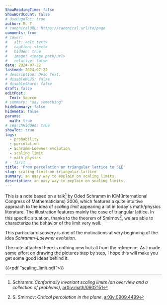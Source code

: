```yaml
---
ShowReadingTime: false
ShowWordCount: false
# UseHugoToc: true
author: M. T.
# canonicalURL: https://canonical.url/to/page
comments: true
# cover:
#   alt: <alt text>
#   caption: <text>
#   hidden: true
#   image: <image path/url>
#   relative: false
date: 2024-07-22
lastmod: 2024-07-22
# description: Desc Text.
# disableHLJS: false
# disableShare: false
draft: false
editPost:
  Text: Source
# summary: "say something"
hideSummary: false
hidemeta: false
params:
  math: true
# searchHidden: true
showToc: true
tags:
  - probability
  - percolation
  - Schramm-Loewner evolution
  - scaling limit
  - math physics
# - first
title: 'From percolation on triangular lattice to SLE'
slug: scaling-limit-on-triangular-lattice
summary: an easy way to explain on scaling limits.
description: an easy way to explain on scaling limits.
---
```


This is a note based on a talk[^1] by Oded Schramm in ICM(International Congress of Mathematicians) 2006, which features a quite intuitive approach to the idea of *scaling limit* appearing a lot in today's math/physics literature. The illustration features mainly the case of triangular lattice. In this specific situation, thanks to the theorem of Smirnov[^2], we are able to characterize the behavior of the limit very well. 

This particular discovery is one of the motivations at very beginning of the idea *Schramm–Loewner evolution*.

The note attached here is nothing new but all from the reference. As I made some effort on drawing the pictures step by step, I hope this will make you get some good ideas behind it.

{{<pdf "scaling_limit.pdf">}}


[^1]: Schramm: *Conformally invariant scaling limits (an overview and a collection of problems)*, [arXiv:math/0602151](https://arxiv.org/abs/math/0602151)

[^2]: S. Smirnov: *Critical percolation in the plane*, [arXiv:0909.4499](https://arxiv.org/abs/0909.4499)
